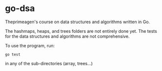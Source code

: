 # go-dsa
Theprimeagen's course on data structures and algorithms written in Go.

The hashmaps, heaps, and trees folders are not entirely done yet.
The tests for the data structures and algorithms are not comprehensive.

To use the program, run:
```
go test
```
in any of the sub-directories (array, trees...)
